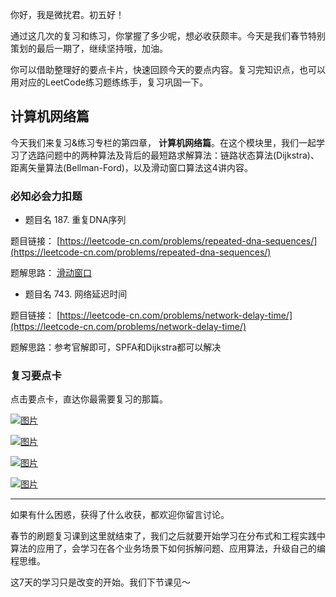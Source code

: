 你好，我是微扰君。初五好！

通过这几次的复习和练习，你掌握了多少呢，想必收获颇丰。今天是我们春节特别策划的最后一期了，继续坚持哦，加油。

你可以借助整理好的要点卡片，快速回顾今天的要点内容。复习完知识点，也可以用对应的LeetCode练习题练练手，复习巩固一下。

## 计算机网络篇

今天我们来复习&练习专栏的第四章， **计算机网络篇**。在这个模块里，我们一起学习了选路问题中的两种算法及背后的最短路求解算法：链路状态算法(Dijkstra)、距离矢量算法(Bellman-Ford)，以及滑动窗口算法这4讲内容。

### 必知必会力扣题

- 题目名 187\. 重复DNA序列

题目链接： [https://leetcode-cn.com/problems/repeated-dna-sequences/](https://leetcode-cn.com/problems/repeated-dna-sequences/)

题解思路： [滑动窗口](https://leetcode-cn.com/problems/repeated-dna-sequences/solution/wei-rao-li-lun-hua-dong-chuang-kou-wei-y-dosw/)

- 题目名 743\. 网络延迟时间

题目链接： [https://leetcode-cn.com/problems/network-delay-time/](https://leetcode-cn.com/problems/network-delay-time/)

题解思路：参考官解即可，SPFA和Dijkstra都可以解决

### 复习要点卡

点击要点卡，直达你最需要复习的那篇。

[![图片](https://static001.geekbang.org/resource/image/83/e9/835c6c0efc0c6bfd486caef1ef9fb2e9.jpg?wh=1242x2208)](https://time.geekbang.org/column/article/478513)

[![图片](https://static001.geekbang.org/resource/image/cf/d2/cf11238b2b572a42f4712ae13da2a5d2.jpg?wh=1242x2208)](https://time.geekbang.org/column/article/479755)

[![图片](https://static001.geekbang.org/resource/image/fd/45/fd87feb5ffb1589ae4de7bc7662b5545.jpg?wh=1242x2208)](https://time.geekbang.org/column/article/481302)

[![图片](https://static001.geekbang.org/resource/image/82/aa/8203b56805af5e8753afc35a61e32daa.jpg?wh=1242x2208)](https://time.geekbang.org/column/article/482065)

* * *

如果有什么困惑，获得了什么收获，都欢迎你留言讨论。

春节的刷题复习课到这里就结束了，我们之后就要开始学习在分布式和工程实践中算法的应用了，会学习在各个业务场景下如何拆解问题、应用算法，升级自己的编程思维。

这7天的学习只是改变的开始。我们下节课见～